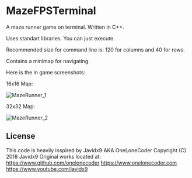 # MazeFPSTerminal
A maze runner game on terminal. Written in C++.

Uses standart libraries. You can just execute.

Recommended size for command line is: 120 for columns and 40 for rows.

Contains a minimap for navigating.

Here is the in game screenshots:

16x16 Map:

![MazeRunner_1](https://github.com/JhuMamba/MazeFPSTerminal/assets/73741766/c4426643-6c7b-4a4b-9ed3-8a8f63c60b42)

32x32 Map:

![MazeRunner_2](https://github.com/JhuMamba/MazeFPSTerminal/assets/73741766/2c9f6ad4-6dcb-4481-92f4-f5f62be86809)

License
-------
This code is heavily inspired by Javidx9 AKA OneLoneCoder
Copyright (C) 2018  Javidx9
Original works located at:
https://www.github.com/onelonecoder
https://www.onelonecoder.com
https://www.youtube.com/javidx9
